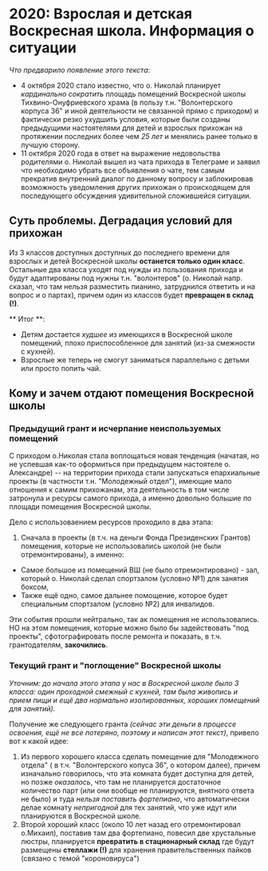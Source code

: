 # 2020: Взрослая и детская Воскресная школа. Информация о ситуации

*Что предварило появление этого текста*:

* 4 октября 2020 стало известно, что о. Николай планирует *кардинально сократить* площадь помещений Воскресной школы Тихвино-Онуфриевского храма
 (в пользу т.н. "Волонтерского корпуса 36" и иной деятельности не связанной прямо с приходом) и  фактически резко ухудшить условия,
 которые были созданы предыдущими настоятелями для детей и взрослых прихожан  на протяжении последних более чем *25 лет* и менялись ранее только в лучшую сторону.
* 11 октября 2020 года в ответ на выражение недовольства родителями о. Николай вышел из чата прихода в Телеграме
 и заявил что необходимо убрать все объявления о чате, тем самым прекратив внутренний диалог по данному вопросу
 и заблокировав возможность уведомления других прихожан о происходящем для последующего обсуждения удивительной сложившейся ситуации.

## Суть проблемы. Деградация условий для прихожан

Из 3 классов доступных доступных до последнего времени для взрослых и детей Воскресной школы **останется только один класс**.
Остальные два класса уходят под нужды из пользования прихода и будут адаптированы 
под нужны т.н. "волонтеров" (о. Николай напр. сказал, что там нельзя разместить пианино, затруднился ответить и на вопрос и о партах), причем один из классов будет **превращен в склад (!)**.

** Итог **: 

* Детям достается *худшее* из имеющихся в Воскресной школе помещений, плохо приспособленное для занятий (из-за смежности с кухней).
* Взрослые же теперь не смогут заниматься параллельно с детьми или просто попить чай.

## Кому и зачем отдают помещения Воскресной школы

### Предыдущий грант и исчерпание неиспользуемых помещений

С приходом о.Николая стала воплощаться новая тенденция (начатая, но не успевшая как-то оформиться при предыдущем настоятеле о. Александре)
 -- на территории прихода стали запускаться епархиальные проекты (в частности т.н. "Молодежный отдел"), имеющие мало отношения к самим прихожанам, 
эта деятельность в том числе затронула и ресурсы самого прихода, а именно довольно большие по площади помещения Воскресной школы.

Дело с использоваением ресурсов проходило в два этапа:

1) Сначала в проекты (в т.ч. на деньги Фонда Президенских Грантов) помещения, которые не использовались школой (не были отремонтированы),
а именно:
* Самое большое из помещений ВШ (не было отремонтировано) - зал, который о. Николай сделал спортзалом (условно №1) для занятия боксом,
* Также ещё одно, самое дальнее помощение, которое будет специальным спортзалом (условно №2)  для инвалидов.

Эти события прошли нейтрально, так ак помещения не использовались.
НО на этом помещения, которые можно было бы задействовать "под проекты", 
 сфотографировать после ремонта и показать, в т.ч. грантодателям, **закочились**.


### Текущий грант и "поглощение" Воскресной школы

*Уточним: до начала этого этапа у нас в Воскресной школе было 3 класса: один проходной смежный с кухней,
 там была живопись и прием пищи и ещё два нормально изолированных, хороших помещений для занятий).*

Получение же следующего гранта *(сейчас эти деньги в процессе освоения, ещё не все потеряно, поэтому и написан этот текст)*,
привело вот к какой идее:
1) Из первого хорошего класса сделать помещение для "Молодежного отдела" ( в т.ч. "Волонтерского копуса 36", о котором далее), причем изначально говорилось, что 
эта комната будет доступна для детей, но позже *оказалось*, что там не планируется достаточное количество парт (или они вообще не планируются, внятного ответа не было)
 и туда *нельзя поставить фортепиано*, что автоматически делае комнату *непригодной* для тех занятий, что уже идут или планируются в Воскресной школе.
2) Второй хороший класс (около 10 лет назад его отремонтировал о.Михаил), поставив там два фортепиано, повесил две хрустальные люстры, 
планируется **превратить в стационарный склад** где будут размещены **стеллажи (!)** для хранения правительственных пайков (связано с темой "короновируса")







